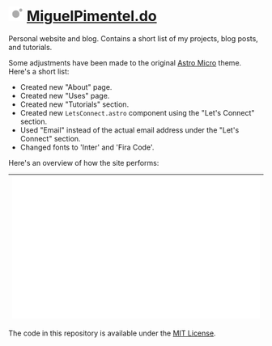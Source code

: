 <h1><img alt="favicon" src="/public/favicon.svg" height="28" /> <a href="https://miguelpimentel.do/">MiguelPimentel.do</a></h1>

Personal website and blog. Contains a short list of my projects, blog posts, and tutorials.

Some adjustments have been made to the original [Astro Micro](https://github.com/trevortylerlee/astro-micro) theme. Here's a short list:

- Created new "About" page.
- Created new "Uses" page.
- Created new "Tutorials" section.
- Created new `LetsConnect.astro` component using the "Let's Connect" section.
- Used "Email" instead of the actual email address under the "Let's Connect" section.
- Changed fonts to 'Inter' and 'Fira Code'.

Here's an overview of how the site performs:

| ![Pagespeed results](pagespeed-mp.svg) |
| -------------------------------------- |

The code in this repository is available under the [MIT License](LICENSE).
